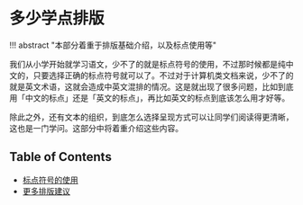 # 多少学点排版

!!! abstract "本部分着重于排版基础介绍，以及标点使用等"

我们从小学开始就学习语文，少不了的就是标点符号的使用，不过那时候都是纯中文的，只要选择正确的标点符号就可以了。不过对于计算机类文档来说，少不了的就是英文术语，这就会造成中英文混排的情况。这是就出现了很多问题，比如到底用「中文的标点」还是「英文的标点」，再比如英文的标点到底该怎么用才好等。

除此之外，还有文本的组织，到底怎么选择呈现方式可以让同学们阅读得更清晰，这也是一门学问。这部分中将着重介绍这些内容。

## Table of Contents

- [标点符号的使用](punctuation/)
- [更多排版建议](suggestions/)